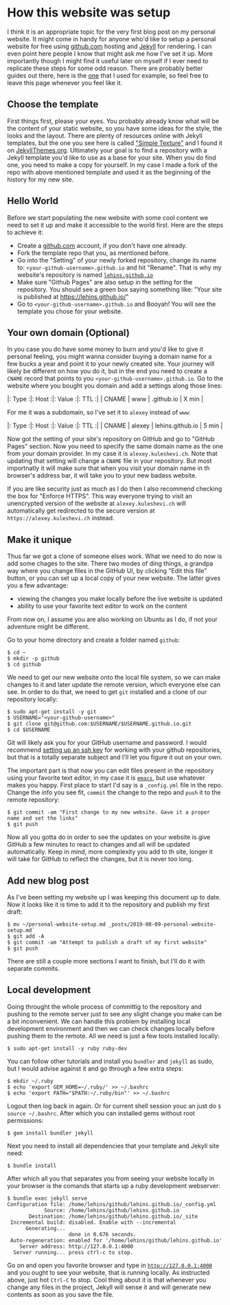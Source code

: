 # How this website was setup

I think it is an appropriate topic for the very first blog post on my personal website. It
might come in handy for anyone who'd like to setup a personal website for free using
[github.com](https://github.com) hosting and [Jekyll](https://jekyllrb.com) for
rendering. I can even point here people I know that might ask me how I've set it up. More
importantly though I might find it useful later on myself if I ever need to replicate
these steps for some odd reason. There are probably better guides out there, here is the
[one](https://help.github.com/en/articles/setting-up-your-github-pages-site-locally-with-jekyll)
that I used for example, so feel free to leave this page whenever you feel like it.

## Choose the template

First things first, please your eyes. You probably already know what will be the content
of your static website, so you have some ideas for the style, the looks and the
layout. There are plenty of resources online with Jekyll templates, but the one you see
here is called ["Simple Texture"](http://jekyllthemes.org/themes/simple-texture/) and I
found it on [JekyllThemes.org](http://jekyllthemes.org). Ultimately your goal is to find a
repository with a Jekyll template you'd like to use as a base for your site. When you do
find one, you need to make a copy for yourself. In my case I made a fork of the repo with
above mentioned template and used it as the beginning of the history for my new site.

## Hello World

Before we start populating the new website with some cool content we need to set it up and
make it accessible to the world first. Here are the steps to achieve it:

* Create a [github.com](https://github.com/join) account, if you don't have one already.
* Fork the template repo that you, as mentioned before.
* Go into the "Setting" of your newly forked repository, change its name to:
  `<your-github-username>.github.io` and hit "Rename". That is why my website's repository
  is named [`lehins.github.io`](https://github.com/lehins/lehins.github.io)
* Make sure "Github Pages" are also setup in the setting for the repository. You should
  see a green box saying something like: "Your site is published at
  https://lehins.github.io/"
* Go to `<your-github-username>.github.io` and Booyah! You will see the template you chose
  for your website.

## Your own domain (Optional)

In you case you do have some money to burn and you'd like to give it personal feeling, you
might wanna consider buying a domain name for a few bucks a year and point it to your
newly created site. Your journey will likely be different on how you do it, but in the end
you need to create a `CNAME` record that points to you
`<your-github-username>.github.io`. Go to the website where you bought you domain and add
a settings along those lines:

|: Type  :|: Host :|:           Value                :|: TTL :|
|  CNAME  |  www   | <your-github-username>.github.io | X min |

For me it was a subdomain, so I've set it to `alexey` instead of `www`:

|: Type  :|: Host :|:     Value      :|: TTL :|
|  CNAME  | alexey | lehins.github.io | 5 min |


Now got the setting of your site's repository on GitHub and go to "GitHub Pages"
section. Now you need to specify the same domain name as the one from your domain
provider. In my case it is `alexey.kuleshevi.ch`. Note that updating that setting will
change a `CNAME` file in your repository. But most importnatly it will make sure that when
you visit your domain name in th browser's address bar, it will take you to your new
badass website.

If you are like security just as much as I do then I also recommend checking the box for
"Enforce HTTPS". This way everyone trying to visit an unencrypted version of the website
at `alexey.kuleshevi.ch` will automatically get redirected to the secure version at
`https://alexey.kuleshevi.ch` instead.

## Make it unique

Thus far we got a clone of someone elses work. What we need to do now is add some chages
to the site. There two modes of ding things, a grandpa way where you change files in the
GitHub UI, by clicking "Edit this file" button, or you can set up a local copy of your new
website. The latter gives you a few advantage:

* viewing the changes you make locally before the live website is updated
* ability to use your favorite text editor to work on the content

From now on, I assume you are also working on Ubuntu as I do, if not your adventure might
be different.

Go to your home directory and create a folder named `github`:

```shell
$ cd ~
$ mkdir -p github
$ cd github
```

We need to get our new website onto the local file system, so we can make changes to it
and later update the remote version, which everyone else can see. In order to do that, we
need to get `git` installed and a clone of our repository locally:

```shell
$ sudo apt-get install -y git
$ USERNAME="<your-github-username>"
$ git clone git@github.com:$USERNAME/$USERNAME.github.io.git
$ cd $USERNAME
```

Git will likely ask you for your GitHub username and password. I would recommend
[setting up an ssh key](https://help.github.com/en/articles/generating-a-new-ssh-key-and-adding-it-to-the-ssh-agent)
for working with your github repositories, but that is a totally separate subject and I'll let
you figure it out on your own.

The important part is that now you can edit files present in the repository using your
favorite text editor, in my case it is [`emacs`](https://www.gnu.org), but use whatever
makes you happy. First place to start I'd say is a `_config.yml` file in the repo. Change
the info you see fit, `commit` the change to the repo and `push` it to the remote repository:

```shell
$ git commit -am "First change to my new website. Gave it a proper name and set the links"
$ git push
```

Now all you gotta do in order to see the updates on your website is give GitHub a few
minutes to react to changes and all will be updated automatically. Keep in mind, more
complexity you add to th site, longer it will take for GitHub to reflect the changes, but
it is never too long.

## Add new blog post

As I've been setting my website up I was keeping this document up to date. Now it looks
like it is time to add it to the repository and publish my first draft:

```shell
$ mv ~/personal-website-setup.md _posts/2019-08-09-personal-website-setup.md`
$ git add -A
$ git commit -am "Attempt to publish a draft of my first website"
$ git push
```

There are still a couple more sections I want to finish, but I'll do it with separate
commits.

## Local development

Going throught the whole process of committig to the repository and pushing to the remote
server just to see any slight change you make can be a bit inconvenient. We can handle this
problem by installing local development environment and then we can check changes locally
before pushing them to the remote. All we need is just a few tools installed locally:

```shell
$ sudo apt-get install -y ruby ruby-dev
```

You can follow other tutorials and install you `bundler` and `jekyll` as sudo, but I would
advise against it and go through a few extra steps:

```shell
$ mkdir ~/.ruby
$ echo 'export GEM_HOME=~/.ruby/' >> ~/.bashrc
$ echo 'export PATH="$PATH:~/.ruby/bin"' >> ~/.bashrc
```

Logout then log back in again. Or for current shell session youc an just do `$ source
~/.bashrc`. After which you can installed gems without root permissions:


```shell
$ gem install bundler jekyll
```

Next you need to install all dependencies that your template and Jekyll site need:

```shell
$ bundle install
```

After which all you that separates you from seeing your website locally in your browser is
the comands that starts up a ruby development webserver:

```shell
$ bundle exec jekyll serve
Configuration file: /home/lehins/github/lehins.github.io/_config.yml
            Source: /home/lehins/github/lehins.github.io
       Destination: /home/lehins/github/lehins.github.io/_site
 Incremental build: disabled. Enable with --incremental
      Generating...
                    done in 0.676 seconds.
 Auto-regeneration: enabled for '/home/lehins/github/lehins.github.io'
    Server address: http://127.0.0.1:4000
  Server running... press ctrl-c to stop.
```

Go on and open you favorite browser and type in
[`http://127.0.0.1:4000`](http://127.0.0.1:4000) and you ought to see your website, that
is running locally. As instructed above, just hot `Ctrl-C` to stop. Cool thing about it is that whenever you change any files in the project, Jekyll will sense it and will generate new contents as soon as you save the file.
